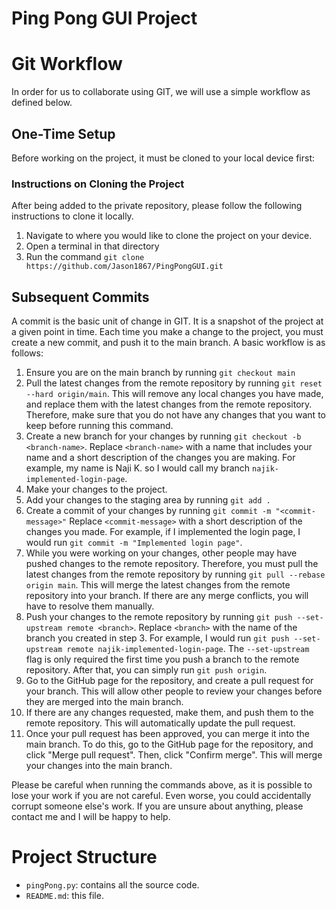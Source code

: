# Ping Pong GUI Project

# Git Workflow
In order for us to collaborate using GIT, we will use a simple workflow as
defined below. 

## One-Time Setup
Before working on the project, it must be cloned to your local device first:

### Instructions on Cloning the Project
After being added to the private repository, please follow the following
instructions to clone it locally. 

1. Navigate to where you would like to clone the project on your device.
2. Open a terminal in that directory
3. Run the command `git clone https://github.com/Jason1867/PingPongGUI.git`

## Subsequent Commits
A commit is the basic unit of change in GIT. It is a snapshot of the project
at a given point in time. Each time you make a change to the project, you
must create a new commit, and push it to the main branch. A basic workflow
is as follows:

1. Ensure you are on the main branch by running `git checkout main`
2. Pull the latest changes from the remote repository by running
    `git reset --hard origin/main`. This will remove any local changes you have
    made, and replace them with the latest changes from the remote repository. 
    Therefore, make sure that you do not have any changes that you want to keep
    before running this command.
3. Create a new branch for your changes by running
    `git checkout -b <branch-name>`. Replace `<branch-name>` with a name that
    includes your name and a short description of the changes you are making.
    For example, my name is Naji K. so I would call my branch
    `najik-implemented-login-page`.
4. Make your changes to the project.
5. Add your changes to the staging area by running `git add .`
6. Create a commit of your changes by running `git commit -m "<commit-message>"`
    Replace `<commit-message>` with a short description of the changes you made.
    For example, if I implemented the login page, I would run
    `git commit -m "Implemented login page"`.
7. While you were working on your changes, other people may have pushed changes
    to the remote repository. Therefore, you must pull the latest changes from
    the remote repository by running `git pull --rebase origin main`. This will
    merge the latest changes from the remote repository into your branch. If
    there are any merge conflicts, you will have to resolve them manually.
8. Push your changes to the remote repository by running
    `git push --set-upstream remote <branch>`. Replace `<branch>` with the name
    of the branch you created in step 3. For example, I would run
    `git push --set-upstream remote najik-implemented-login-page`. The 
    `--set-upstream` flag is only required the first time you push a branch to
    the remote repository. After that, you can simply run `git push origin`.
9. Go to the GitHub page for the repository, and create a pull request for your
    branch. This will allow other people to review your changes before they are
    merged into the main branch.
10. If there are any changes requested, make them, and push them to the remote
    repository. This will automatically update the pull request.
11. Once your pull request has been approved, you can merge it into the main
    branch. To do this, go to the GitHub page for the repository, and click
    "Merge pull request". Then, click "Confirm merge". This will merge your
    changes into the main branch.

Please be careful when running the commands above, as it is possible to lose
your work if you are not careful. Even worse, you could accidentally corrupt
someone else's work. If you are unsure about anything, please contact me and
I will be happy to help.


# Project Structure
- `pingPong.py`: contains all the source code. 
- `README.md`: this file.
